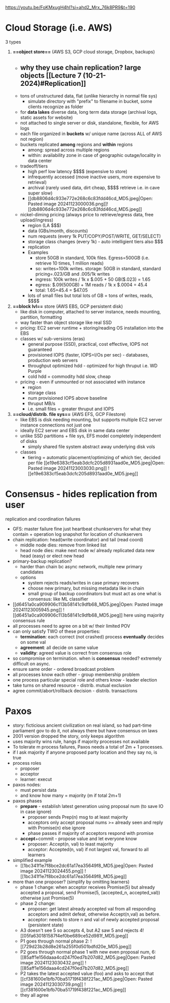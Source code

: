 https://youtu.be/FoKMxugH4hI?si=ahd2_Mrx_76k8PR9&t=190

# Cloud Storage (i.e. AWS)
3 types
1. **==object store==** (AWS S3, GCP cloud storage, Dropbox, backups)
	- why they use chain replication?  large objects [[Lecture 7 (10-21-2024)#Replication]]
		- 
	- tons of unstructured data, flat (unlike hierarchy in normal file sys)
		- simulate directory with "prefix" to filename in bucket, some clients recognize as folder
	- for **data lakes** diverse data, long term data storage (archival logs, static assets for website)
	- not attached to single server or disk, standalone, flexible, for AWS logs
	- each file organized in **buckets** w/ unique name (across ALL of AWS not region)
	- buckets replicated **among** regions and **within** regions
		- among: spread across multiple regions
		- within: availability zone in case of geographic outage/locality in data center 
	- tradeoff/tiers
		- high perf low latency \$\$\$\$ (expensive to store)
		- infrequently accessed (move inactive users, more expensive to retrieval)
		- archival (rarely used data, dirt cheap, \$\$\$\$ retrieve i.e. in cave super slow)
		- [[db8806d4c933e772e268c6c83fdd46cd_MD5.jpeg|Open: Pasted image 20241123000036.png]]![[db8806d4c933e772e268c6c83fdd46cd_MD5.jpeg]]
	- nickel-diming pricing (always price to retrieve/egress data, free upload/ingress)
		- region (LA \$\$\$)
		- data (GBs/month, discounts)
		- num requests (every 1k PUT/COPY/POST/WRITE,  GET/SELECT)
		- storage class changes (every 1k) - auto intelligient tiers also \$\$\$
		- replication
		- Examples
			- store 50GB in standard, 100k files. Egress=500GB (i.e. retrieve 10 times, 1 million reads)
			- so: writes=100k writes. storage: 50GB in standard, standard pricing=.023/GB and .005/1k writes
			- ingress: 100k writes / 1k x $.005 + 50 GB(\$.023) = 1.65
			- egress: $.09(500GB) + 1M reads / 1k x \$.0004 = 45.4
			- total: $1.65+$45.4 = $47.05
		- lots of small files but total lots of GB = tons of writes, reads, \$\$\$\$
3. **==block lvl==** store (AWS EBS, GCP persistent disk)
	- like disk in computer, attached to server instance, needs mounting, partition, formatting
	- way faster than object storage like real SSD
	- pricing: EC2 server runtime + storing/reading OS installation into the EBS
	- classes w/ sub-versions (eras)
		- general purpose (SSD), practical, cost effective, IOPS not guaranteed
		- provisioned IOPS (faster, IOPS=I/Os per sec) - databases, production web servers
		- throughput optimized hdd - optimized for high thruput i.e. WD Purple
		- cold hdd = commodity hdd slow, cheap
	- pricing - even if unmounted or not associated with instance
		- region
		- storage class
		- num provisioned IOPS above baseline
		- thruput MB/s
		- i.e. small files = greater thruput and IOPS
4. **==cloud/distrib. file sys==** (AWS EFS, GCP Filestore)
	- like EBS is disk needing mounting, but supports multiple EC2 server instance connections not just one
	- ideally EC2 server and EBS disk in same data center
	- unlike SSD partitions + file sys, EFS model completely independent of disks
		- simply shared file system abstract away underlying disk vols
	- classes
		- tiering = automatic placement/optimizing of which tier, decided per file
		[[e19e6383cf5eab3dcfc205d8931aad0e_MD5.jpeg|Open: Pasted image 20241123003030.png]]
![[e19e6383cf5eab3dcfc205d8931aad0e_MD5.jpeg]]
# Consensus - hides replication from user
replication and coordination failures
- GFS: master failure fine just heartbeat chunkservers for what they contain + operation log snapshot for location of chunkservers
- chain replication: head(write coordinator) and tail (read coord)
	- middle node dies: remove from linked list
	- head node dies: make next node w/ already replicated data new head (easy) or elect new head
- primary-backup replication?
	- harder than chain bc async network, multiple new primary candidates
	- options
		- system rejects reads/writes in case primary recovers
		- choose new primary, but missing metadata like in chain
		- small group of backup coordinators but must act as one
what is consensus: like ML classifier
- [[d6451a0ca909906c113b58141c9dfb68_MD5.jpeg|Open: Pasted image 20241123005945.png]]
![[d6451a0ca909906c113b58141c9dfb68_MD5.jpeg]] here using majority consensus rule
- all processes need to agree on a bit w/ their limited POV
- can only satisfy TWO of these properties:
	- **termination**: each correct (not crashed) process **eventually** decides on some val
	- **agreement**: all decide on same value
	- **validity**: agreed value is correct from consensus role
- so compromise on termination. 
when is **consensus** needed? extremely difficult on async. 
- ensure same order - ordered broadcast problem
- all processes know each other - group membership problem
- one process particular special role and others know - leader election
- take turns on shared resource - distrib. mutual exclusion
- agree commit/abort/rollback decision - distrib. transactions
# Paxos
- story: ficticious ancient civilization on real island, so had part-time parliament gov to do it, not always there but have consensus on laws
- 2001 version dropped the story, only keeps algorithm 
- uses majority wins rule, hangs if majority processes not available
- To tolerate m process failures, Paxos needs a total of 2m + 1 processes.
- if I ask majority if anyone proposed party location and they say no, is true
- process roles
	- proposer
	- acceptor
	- learner: execut
- paxos nodes: 
	- must persist data
	- and know how many = majority (m if total 2m+1)
- paxos phases
	- **prepare** - establish latest generation using proposal num (to save IO in case ignore)
		- proposer sends Prep(n) msg to at least majority
		- acceptors only accept proposal nums >= already seen and reply with Promise(n) else ignore
		- phase passes if majority of acceptors respond with promise
	- **accept**+commit - propose value and let everyone know
		- proposer: Accept(n, val) to least majority 
		- acceptor: Accepted(n, val) if not largest val, forward to all learners
- simplified example
	- [[1bc341f1e7f8bce2dc61a17ea35649f8_MD5.jpeg|Open: Pasted image 20241123024455.png]]
![[1bc341f1e7f8bce2dc61a17ea35649f8_MD5.jpeg]]
- more than one proposer? (simplify by omitting learners)
	- phase 1 change: when acceptor receives Promise(5) but already accepted a proposal, send Promise(5, (accepted_n, accepted_val)) otherwise just Promise(5)
	- phase 2 change: 
		- proposer: get latest already accepted val from all responding acceptors and admit defeat, otherwise Accept(n,val) as before. 
		- acceptor: needs to store n and val of newly accepted proposal (persistent state) 
	- A3 doesn't see 5 so accepts 4, but A2 saw 5 and rejects 4![[05fa630181587f4ef0be689ce52d981f_MD5.jpeg]]
	- P1 goes through normal phase 2: ![[729d23b28d8e261a255f0d501bdfd20e_MD5.jpeg]]
	- P2 goes through normal phase 1 with new even proposal num, 6: [[85aff1e156daaa4cd247f0ed7b207d82_MD5.jpeg|Open: Pasted image 20241123030432.png]]
![[85aff1e156daaa4cd247f0ed7b207d82_MD5.jpeg]]
	- P2 takes the latest accepted value (foo) and asks to accept that [[cf381600e1bfb70ba51719f438f221ac_MD5.jpeg|Open: Pasted image 20241123030739.png]]
![[cf381600e1bfb70ba51719f438f221ac_MD5.jpeg]]
	-  they all agree